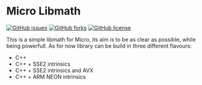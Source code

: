 Micro Libmath
=============
[![GitHub issues](https://img.shields.io/github/issues/Perdigigio/micro.libmath?style=for-the-badge)](https://github.com/Perdigigio/micro.libmath/issues)
[![GitHub forks](https://img.shields.io/github/forks/Perdigigio/micro.libmath?style=for-the-badge)](https://github.com/Perdigigio/micro.libmath/network)
[![GitHub license](https://img.shields.io/github/license/Perdigigio/micro.libmath?style=for-the-badge)](https://github.com/Perdigigio/micro.libmath/blob/main/LICENSE)

This is a simple libmath for Micro, its aim is to be as clear as possible, while being powerfull.
As for now library can be build in three different flavours:
- C++
- C++ + SSE2 intrinsics
- C++ + SSE2 intrinsics and AVX
- C++ + ARM NEON intrinsics
